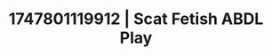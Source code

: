 ---
categories:
- Fantasy lover
- Erotic curves
- Authentic sex
- Erotic duality
- Interactive NSFW
image: /assets/images/1747801119912.jpg
layout: post
seo:
  description: Featured content with premium ABDL Play, Scat Fetish. HD images available.
  keywords: ABDL Play, Scat Fetish
  og_image: /assets/images/1747801119912.jpg
  schema_type: VisualArtwork
tags:
- ABDL Play
- '#1747801119912'
- Scat Fetish
title: 1747801119912 | Scat Fetish ABDL Play
---
